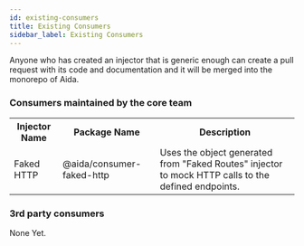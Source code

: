 ```yaml
---
id: existing-consumers
title: Existing Consumers
sidebar_label: Existing Consumers
---
```


Anyone who has created an injector that is generic enough can create a pull request with its code and documentation and it will be merged into the monorepo of Aida.

### Consumers maintained by the core team


<table>
  <tr>
    <th>Injector Name</th>
    <th>Package Name</th>
    <th>Description</th>
  </tr>
  <tr>
    <td>Faked HTTP</td>
    <td>@aida/consumer-faked-http</td>
    <td>Uses the object generated from "Faked Routes" injector to mock HTTP calls to the defined endpoints.</td>
  </tr>
</table>

### 3rd party consumers

None Yet.